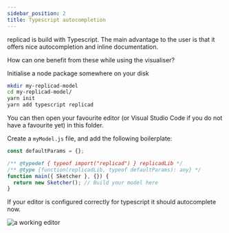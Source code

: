 ```yaml
---
sidebar_position: 2
title: Typescript autocompletion
---
```


replicad is build with Typescript. The main advantage to the user is that it
offers nice autocompletion and inline documentation.

How can one benefit from these while using the visualiser?

Initialise a node package somewhere on your disk

```bash
mkdir my-replicad-model
cd my-replicad-model/
yarn init
yarn add typescript replicad
```

You can then open your favourite editor (or Visual Studio Code if you do not
have a favourite yet) in this folder.

Create a `myModel.js` file, and add the following boilerplate:

```js
const defaultParams = {};

/** @typedef { typeof import("replicad") } replicadLib */
/** @type {function(replicadLib, typeof defaultParams): any} */
function main({ Sketcher }, {}) {
  return new Sketcher(); // Build your model here
}
```

If your editor is configured correctly for typescript it should autocomplete
now.

![a working editor](/img/tutorial/typescript-1.png)
